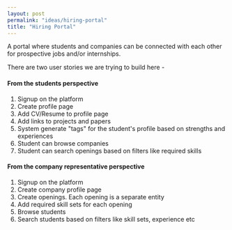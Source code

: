 ```yaml
---
layout: post
permalink: "ideas/hiring-portal"
title: "Hiring Portal"
---
```


A portal where students and companies can be connected with each other
for prospective jobs and/or internships.

There are two user stories we are trying to build here -

#### From the students perspective

1. Signup on the platform
2. Create profile page
3. Add CV/Resume to profile page
4. Add links to projects and papers
5. System generate "tags" for the student's profile based on strengths and experiences
6. Student can browse companies
7. Student can search openings based on filters like required skills

#### From the company representative perspective

1. Signup on the platform
2. Create company profile page
3. Create openings. Each opening is a separate entity
4. Add required skill sets for each opening
5. Browse students
6. Search students based on filters like skill sets, experience etc